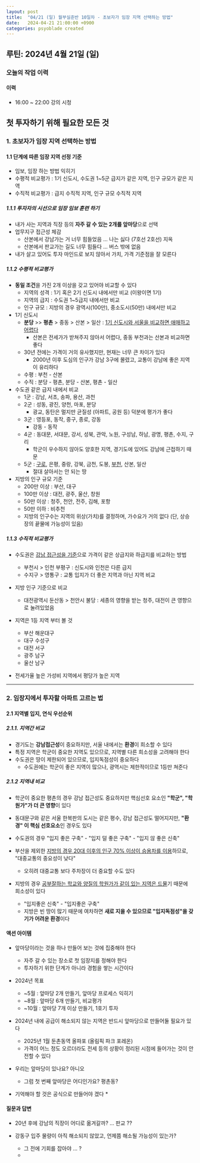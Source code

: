 ```yaml
---
layout: post
title:  "04/21 (일) 월부실준반 10일차 - 초보자가 임장 지역 선택하는 방법"
date:   2024-04-21 21:00:00 +0900
categories: psyoblade created
---
```


## 루틴: 2024년 4월 21일 (일)

>     

### 오늘의 작업 이력

#### 이력

* 16:00 ~ 22:00 강의 시청



## 첫 투자하기 위해 필요한  모든 것

### 1. 초보자가 임장 지역 선택하는 방법

#### 1.1 단계에 따른 임장 지역 선정 기준

* 임보, 임장 하는 방법 익히기
* 수평적 비교평가 : 1기 신도시, 수도권 1~5군 급지가 같은 지역, 인구 규모가 같은 지역
* 수직적 비교평가 : 급지 수직적 지역, 인구 규모 수직적 지역

##### 1.1.1 투자자의 시선으로 임장 임보 훈련 하기

* 내가 사는 지역과 직장 등의 **자주 갈 수 있는 2개를 앞마당**으로 선택
* 업무지구 접근성 체감
  * 산본에서 강남가는 거 너무 힘들었음 ... 나는 싫다 (7호선 2호선) 지옥
  * 산본에서 판교가는 길도 너무 힘들다 ... 버스 밖에 없음
* 내가 살고 있어도 투자 마인드로 보지 않아서 가치, 가격 기준점을 잘 모른다

##### 1.1.2 수평적 비교평가

* **동일 조건**을 가진 2개 이상을 갖고 있어야 비교할 수 있다
  * 지역의 성격 : 1기 혹은 2기 신도시 내에서만 비교 (이왕이면 1기)
  * 지역의 급지 : 수도권 1~5급지 내에서만 비교
  * 인구 규모 : 지방의 경우 광역시(100만), 중소도시(50만) 내에서만 비교
* 1기 신도시
  * **분당** >> **평촌** > 중동 > 산본 > 일산 : <u>1기 신도시와 서울을 비교하면 애매하고 어렵다</u>
    * 산본은 전세가가 받쳐주지 않아서 어렵다, 중동 부천과는 산본과 비교하면 좋다
  * 30년 전에는 가격이 거의 유사했지만, 현재는 너무 큰 차이가 있다
    * 2000년 이후 도심의 인구가 강남 3구에 몰렸고, 교통이 강남에 좋은 지역이 유리하다
  * 수평 : 부천 - 산본
  * 수직 : 분당 - 평촌, 분당 - 산본, 평촌 - 일산
* 수도권 같은 급지 내에서 비교
  * 1군 : 강남, 서초, 송파, 용산, 과천
  * 2군 : 성동, 광진, 양천, 마포, 분당
    * 광교, 동탄은 멀지만 균질성 (아파트, 공원 등) 덕분에 평가가 좋다
  * 3군 : 영등포, 동작, 중구, 종로, 강동
    * 강동 - 동작
  * 4군 : 동대문, 서대문, 강서, 성북, 관악, 노원, 구성남, 하남, 광명, 평촌, 수지, 구리
    * 학군이 우수하지 않아도 양호한 지역, 경기도에 있어도 강남에 근접하기 때문
  * 5군 : <u>구로</u>, 은평, 중랑, 강북, 금천, 도봉, <u>부천</u>, 산본, 일산
    * 절대 살아서는 안 되는 땅
* 지방의 인구 규모 기준
  * 200만 이상 : 부산, 대구
  * 100만 이상 : 대전, 광주, 울산, 창원
  * 50만 이상 : 청주, 천안, 전주, 김해, 포항
  * 50만 이하 : 비추천
  * 지방의 인구수는 지역의 위상(가치)를 결정하며, 가수요가 거의 없다 (단, 상승장의 끝물에 가능성이 있음)

##### 1.1.3 수직적 비교평가

* 수도권은 <u>강남 접근성을 기준</u>으로 가격이 같은 상급지와 하급지를 비교하는 방법
  * 부천시 > 인천 부평구 : 신도시와 인천은 다른 급지
  * 수지구 > 영통구 : 교통 입지가 더 좋은 지역과 아닌 지역 비교

* 지방 인구 기준으로 비교
  * 대전광역시 둔산동 >  천안시 불당 : 세종의 영향을 받는 청주, 대전이 큰 영향으로 눌려있었음

* 지역은 1등 지역 부터 볼 것
  * 부산 해운대구
  * 대구 수성구
  * 대전 서구
  * 광주 남구
  * 울산 남구
* 전세가율 높은 가성비 지역에서 평당가 높은 지역

---



### 2. 임장지에서 투자할 아파트 고르는 법

#### 2.1 지역별 입지, 연식 우선순위

##### 2.1.1. 지역간 비교

* 경기도는 **강남접근성**이 중요하지만, 서울 내에서는 **환경**이 희소할 수 있다
* 특정 지역은 학군이 중요한 지역도 있으므로, 지역별 다른 희소성을 고려해야 한다
* 수도권은 땅이 제한되어 있으므로, 입지독점성이 중요하다
  * 수도권에는 학군이 좋은 지역이 많으나, 광역시는 제한적이므로 1등만 쳐준다

##### 2.1.2 지역내 비교

* 학군이 중요한 평촌의 경우 강남 접근성도 중요하지만 핵심선호 요소인 **"학군", "학원가"가 더 큰 영향**이 있다
* 동대문구와 같은 서울 한복판의 도시는 같은 평수, 강남 접근성도 떨어지지만, **"환경" 이 핵심 선호요소**인 경우도 있다
* 수도권의 경우 "입지 좋은 구축" - "입지 덜 좋은 구축" - "입지 않 좋은 신축" 

* 부산을 제외한 <u>지방의 경우 20대 이후의 인구 70% 이상이 승용차를 이용</u>하므로, "대중교통의 중요성이 낮다"
  * 오히려 대중교통 보다 주차장이 더 중요할 수도 있다

* 지방의 경우 <u>공부잘하는 학교와 양질의 학원가가 같이 있는 지역은 드물</u>기 때문에 희소성이 있다
  * "입지좋은 신축" - "입지좋은 구축"
  * 지방은 빈 땅이 많기 때문에 여차하면 **새로 지을 수 있으므로 "입지독점성"을 갖기가 어려운 환경**이다















#### 액션 아이템

* 앞마당이라는 것을 하나 만들어 보는 것에 집중해야 한다
  * 자주 갈 수 있는 장소로 첫 임장지를 정해야 한다
  * 투자하기 위한 단계가 아니라 경험을 쌓는 시간이다
* 2024년 목표
  * ~5월 : 앞마당 2개 만들기, 앞마당 프로세스 익히기
  * ~8월 : 앞마당 6개 만들기, 비교평가 
  * ~10월 : 앞마당 7개 이상 만들기, 1호기 투자
* 2024년 내에 공급이 해소되지 않는 지역은 반드시 앞마당으로 만들어둘 필요가 있다
  * 2025년 1월 둔촌동역 올파포 (올림픽 파크 포레온)
  * 가격이 어느 정도 오르더라도 전세 등의 상황이 정리된 시점에 들어가는 것이 안전할 수 있다 

* 우리는 앞마당이 있나요? 아니오
  * 그럼 첫 번째 앞마당은 어디인가요? 평촌동?

* 기억해야 할 것은 공식으로 만들어야 겠다
  * 



#### 질문과 답변

* 20년 후에 강남의 직장이 어디로 옮겨갈까? ... 판교 ??

* 강동구 입주 물량이 아직 해소되지 않았고, 언제쯤 해소될 가능성이 있는가?
  * 그 전에 기회를 잡아야 ... ?
  * 